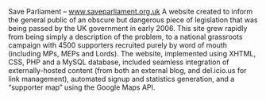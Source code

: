 Save Parliament – www.saveparliament.org.uk
A website created to inform the general public of an obscure but dangerous piece of legislation that was being passed by the UK government in early 2006. This site grew rapidly from being simply a description of the problem, to a national grassroots campaign with 4500 supporters recruited purely by word of mouth (including MPs, MEPs and Lords). The website, implemented using XHTML, CSS, PHP and a MySQL database, included seamless integration of externally-hosted content (from both an external blog, and del.icio.us for link management), automated signup and statistics generation, and a “supporter map” using the Google Maps API.